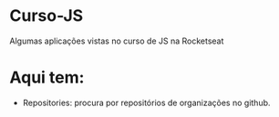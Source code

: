 # Curso-JS
Algumas aplicações vistas no curso de JS na Rocketseat

# Aqui tem:
* Repositories: procura por repositórios de organizações no github.
